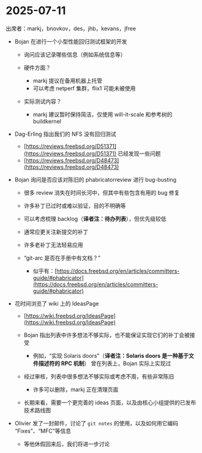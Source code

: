 # 2025-07-11

出席者：markj，bnovkov，des，jhb，kevans，jfree

* Bojan 在进行一个小型性能回归测试框架的开发

  * 询问应该记录哪些信息（例如系统信息等）
  * 硬件方面？

    * markj 提议在备用机器上托管
    * 可以考虑 netperf 集群，flix1 可能未被使用
  * 实际测试内容？

    * markj 建议暂时保持简洁，仅使用 will-it-scale 和参考树的 buildkernel

* Dag-Erling 指出我们的 NFS 没有回归测试

  * [https://reviews.freebsd.org/D51371](https://reviews.freebsd.org/D51371) 已经发现一些问题
  * [https://reviews.freebsd.org/D48473](https://reviews.freebsd.org/D48473)

* Bojan 询问是否应该对陈旧的 phabricatorreview 进行 bug-busting

  * 很多 review 消失在时间长河中，但其中有些包含有用的 bug 修复
  * 许多补丁已过时或难以验证，目的不明确等
  * 可以考虑梳理 backlog（**译者注：待办列表**），但优先级较低
  * 通常应更关注新提交的补丁
  * 许多老补丁无法轻易应用
  * “git-arc 是否在手册中有文档？”

    * 似乎有：[https://docs.freebsd.org/en/articles/committers-guide/#phabricator](https://docs.freebsd.org/en/articles/committers-guide/#phabricator)

* 花时间浏览了 wiki 上的 IdeasPage

  * [https://wiki.freebsd.org/IdeasPage](https://wiki.freebsd.org/IdeasPage)
  * Bojan 指出列表中许多想法不够实际，也不能保证实现它们的补丁会被接受

    * 例如，“实现 Solaris doors”（**译者注：Solaris doors 是一种基于文件描述符的 RPC 机制**） 曾在列表上，Bojan 实际上实现过
  * 经过审核，列表中很多想法不够实际或考虑不周，有些非常陈旧

    * 许多可以删除，markj 正在清理页面
  * 长期来看，需要一个更完善的 ideas 页面，以及由核心小组提供的已发布技术路线图

* Olivier 发了一封邮件，讨论了 `git notes` 的使用，以及如何用它编码 “Fixes”、“MFC”等信息

  * 等他休假回来后，我们将进一步讨论
